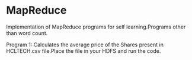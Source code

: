 # MapReduce
Implementation of MapReduce programs for self learning.Programs other than word count.

Program 1: Calculates the average price of the Shares present in HCLTECH.csv file.Place the file in your HDFS and run the code.

